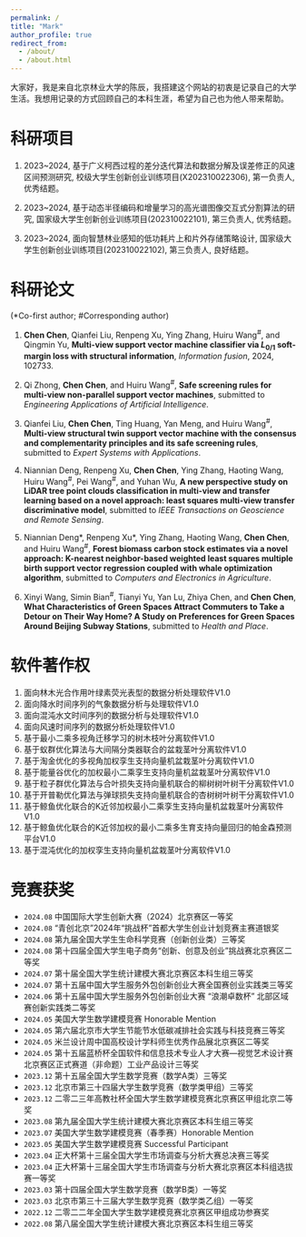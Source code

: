 ```yaml
---
permalink: /
title: "Mark"
author_profile: true
redirect_from: 
  - /about/
  - /about.html
---
```


大家好，我是来自北京林业大学的陈辰，我搭建这个网站的初衷是记录自己的大学生活。我想用记录的方式回顾自己的本科生涯，希望为自己也为他人带来帮助。


# 科研项目
1. 2023~2024, 基于广义柯西过程的差分迭代算法和数据分解及误差修正的风速区间预测研究, 校级大学生创新创业训练项目(X202310022306), 第一负责人, 优秀结题。

2. 2023~2024, 基于动态半径编码和增量学习的高光谱图像交互式分割算法的研究, 国家级大学生创新创业训练项目(202310022101), 第三负责人, 优秀结题。

3. 2023~2024, 面向智慧林业感知的低功耗片上和片外存储策略设计, 国家级大学生创新创业训练项目(202310022102), 第三负责人, 良好结题。


# 科研论文
(\*Co-first author;  \#Corresponding author) 
1. **Chen Chen**, Qianfei Liu, Renpeng Xu, Ying Zhang, Huiru Wang<sup>#</sup>, and Qingmin Yu, **Multi-view support vector machine classifier via *L*<sub>0/1</sub> soft-margin loss with structural information**, *Information fusion*, 2024, 102733.

2. Qi Zhong, **Chen Chen**, and Huiru Wang<sup>#</sup>, **Safe screening rules for multi-view non-parallel support vector machines**, submitted to *Engineering Applications of Artificial Intelligence*.

3. Qianfei Liu, **Chen Chen**, Ting Huang, Yan Meng, and Huiru Wang<sup>#</sup>, **Multi-view structural twin support vector machine with the consensus and complementarity principles and its safe screening rules**, submitted to *Expert Systems with Applications*.

4. Niannian Deng, Renpeng Xu, **Chen Chen**, Ying Zhang, Haoting Wang, Huiru Wang<sup>#</sup>, Pei Wang<sup>#</sup>, and Yuhan Wu, **A new perspective study on LiDAR tree point clouds classification in multi-view and transfer learning based on a novel approach: least squares multi-view transfer discriminative model**, submitted to *IEEE Transactions on Geoscience and Remote Sensing*.

5. Niannian Deng\*, Renpeng Xu\*, Ying Zhang, Haoting Wang, **Chen Chen**, and Huiru Wang<sup>#</sup>, **Forest biomass carbon stock estimates via a novel approach: K-nearest neighbor-based weighted least squares multiple birth support vector regression coupled with whale optimization algorithm**, submitted to *Computers and Electronics in Agriculture*.

6. Xinyi Wang, Simin Bian<sup>#</sup>, Tianyi Yu, Yan Lu, Zhiya Chen, and **Chen Chen**, **What Characteristics of Green Spaces Attract Commuters to Take a Detour on Their Way Home? A Study on Preferences for Green Spaces Around Beijing Subway Stations**, submitted to *Health and Place*.


# 软件著作权
1. 面向林木光合作用叶绿素荧光表型的数据分析处理软件V1.0
2. 面向降水时间序列的气象数据分析与处理软件V1.0
3. 面向混沌水文时间序列的数据分析与处理软件V1.0
4. 面向风速时间序列的数据分析处理软件V1.0
5. 基于最小二乘多视角迁移学习的树木枝叶分离软件V1.0
6. 基于蚁群优化算法与大间隔分类器联合的盆栽茎叶分离软件V1.0
7. 基于淘金优化的多视角加权孪生支持向量机盆栽茎叶分离软件V1.0
8. 基于能量谷优化的加权最小二乘孪生支持向量机盆栽茎叶分离软件V1.0
9. 基于粒子群优化算法与合叶损失支持向量机联合的柳树树叶树干分离软件V1.0
10. 基于开普勒优化算法与弹球损失支持向量机联合的杏树树叶树干分离软件V1.0
11. 基于鲸鱼优化联合的K近邻加权最小二乘孪生支持向量机盆栽茎叶分离软件V1.0
12. 基于鲸鱼优化联合的K近邻加权的最小二乘多生育支持向量回归的帕金森预测平台V1.0
13. 基于混沌优化的加权孪生支持向量机盆栽茎叶分离软件V1.0


# 竞赛获奖
* `2024.08` 中国国际大学生创新大赛（2024）北京赛区一等奖
* `2024.08` “青创北京”2024年“挑战杯”首都大学生创业计划竞赛主赛道银奖
* `2024.08` 第九届全国大学生生命科学竞赛（创新创业类）三等奖
* `2024.08` 第十四届全国大学生电子商务“创新、创意及创业”挑战赛北京赛区二等奖
* `2024.07` 第十届全国大学生统计建模大赛北京赛区本科生组三等奖
* `2024.07` 第十五届中国大学生服务外包创新创业大赛全国赛创业实践类三等奖
* `2024.06` 第十五届中国大学生服务外包创新创业大赛 “浪潮卓数杯” 北部区域赛创新实践类二等奖
* `2024.05` 美国大学生数学建模竞赛 Honorable Mention
* `2024.05` 第六届北京市大学生节能节水低碳减排社会实践与科技竞赛三等奖
* `2024.05` 米兰设计周中国高校设计学科师生优秀作品展北京赛区二等奖
* `2024.05` 第十五届蓝桥杯全国软件和信息技术专业人才大赛—视觉艺术设计赛北京赛区正式赛道（非命题）工业产品设计三等奖
* `2023.12` 第十五届全国大学生数学竞赛（数学A类）三等奖
* `2023.12` 北京市第三十四届大学生数学竞赛（数学类甲组）三等奖
* `2023.12` 二零二三年高教社杯全国大学生数学建模竞赛北京赛区甲组北京二等奖
* `2023.08` 第九届全国大学生统计建模大赛北京赛区本科生组三等奖
* `2023.07` 美国大学生数学建模竞赛（春季赛）Honorable Mention
* `2023.05` 美国大学生数学建模竞赛 Successful Participant
* `2023.04` 正大杯第十三届全国大学生市场调查与分析大赛总决赛三等奖
* `2023.04` 正大杯第十三届全国大学生市场调查与分析大赛北京赛区本科组选拔赛一等奖
* `2023.03` 第十四届全国大学生数学竞赛（数学B类）一等奖
* `2023.03` 北京市第三十三届大学生数学竞赛（数学类乙组）一等奖
* `2022.12` 二零二二年全国大学生数学建模竞赛北京赛区甲组成功参赛奖
* `2022.08` 第八届全国大学生统计建模大赛北京赛区本科生组三等奖
